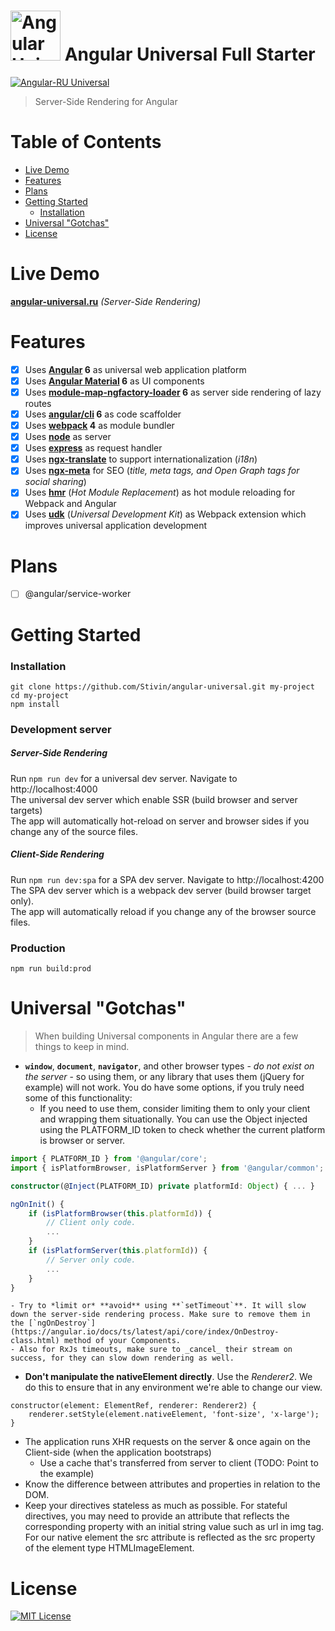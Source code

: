 <img src="https://cloud.githubusercontent.com/assets/1016365/10639063/138338bc-7806-11e5-8057-d34c75f3cafc.png" alt="Angular Universal" height="80" /> Angular Universal Full Starter
======================================
[![Angular-RU Universal](https://img.shields.io/badge/Telegram_chat:-Angular_RU_Universal-14b102.svg?style=flat)](https://t.me/angular_universal_ru)
> Server-Side Rendering for Angular

# Table of Contents
* [Live Demo](#live-demo)
* [Features](#features)
* [Plans](#plans)
* [Getting Started](#getting-started)
    * [Installation](#installation)
* [Universal "Gotchas"](#universal-gotchas)
* [License](#license)

# Live Demo
**[angular-universal.ru](https://angular-universal.ru)** *(Server-Side Rendering)*

# Features
- [x] Uses **[Angular] 6** as universal web application platform
- [x] Uses **[Angular Material] 6** as UI components
- [x] Uses **[module-map-ngfactory-loader] 6** as server side rendering of lazy routes
- [x] Uses **[angular/cli] 6** as code scaffolder
- [x] Uses **[webpack] 4** as module bundler
- [x] Uses **[node]** as server
- [x] Uses **[express]** as request handler
- [x] Uses **[ngx-translate]** to support internationalization (*i18n*)
- [x] Uses **[ngx-meta]** for SEO (*title, meta tags, and Open Graph tags for social sharing*)
- [x] Uses **[hmr]** (*Hot Module Replacement*) as hot module reloading for Webpack and Angular
- [x] Uses **[udk]** (*Universal Development Kit*) as Webpack extension which improves universal application development

# Plans
- [ ] @angular/service-worker

# Getting Started

### Installation
```
git clone https://github.com/Stivin/angular-universal.git my-project
cd my-project
npm install
```

### Development server

##### Server-Side Rendering
Run `npm run dev` for a universal dev server. Navigate to http://localhost:4000 <br>
The universal dev server which enable SSR (build browser and server targets) <br>
The app will automatically hot-reload on server and browser sides if you change any of the source files.

##### Client-Side Rendering
Run `npm run dev:spa` for a SPA dev server. Navigate to http://localhost:4200 <br>
The SPA dev server which is a webpack dev server (build browser target only). <br>
The app will automatically reload if you change any of the browser source files.

### Production
`npm run build:prod`

# Universal "Gotchas"

> When building Universal components in Angular there are a few things to keep in mind.

- **`window`**, **`document`**, **`navigator`**, and other browser types - _do not exist on the server_ - so using them, or any library that uses them (jQuery for example) will not work. You do have some options, if you truly need some of this functionality:
    - If you need to use them, consider limiting them to only your client and wrapping them situationally. You can use the Object injected using the PLATFORM_ID token to check whether the current platform is browser or server.

```typescript
import { PLATFORM_ID } from '@angular/core';
import { isPlatformBrowser, isPlatformServer } from '@angular/common';

constructor(@Inject(PLATFORM_ID) private platformId: Object) { ... }

ngOnInit() {
    if (isPlatformBrowser(this.platformId)) {
        // Client only code.
        ...
    }
    if (isPlatformServer(this.platformId)) {
        // Server only code.
        ...
    }
}
```

    - Try to *limit or* **avoid** using **`setTimeout`**. It will slow down the server-side rendering process. Make sure to remove them in the [`ngOnDestroy`](https://angular.io/docs/ts/latest/api/core/index/OnDestroy-class.html) method of your Components.
    - Also for RxJs timeouts, make sure to _cancel_ their stream on success, for they can slow down rendering as well.
- **Don't manipulate the nativeElement directly**. Use the _Renderer2_. We do this to ensure that in any environment we're able to change our view.
```
constructor(element: ElementRef, renderer: Renderer2) {
    renderer.setStyle(element.nativeElement, 'font-size', 'x-large');
}
```
- The application runs XHR requests on the server & once again on the Client-side (when the application bootstraps)
    - Use a cache that's transferred from server to client (TODO: Point to the example)
- Know the difference between attributes and properties in relation to the DOM.
- Keep your directives stateless as much as possible. For stateful directives, you may need to provide an attribute that reflects the corresponding property with an initial string value such as url in img tag. For our native element the src attribute is reflected as the src property of the element type HTMLImageElement.

# License
[![MIT License](https://img.shields.io/badge/license-MIT-blue.svg?style=flat)](/LICENSE)

[Angular]: https://angular.io
[Angular Material]: https://material.angular.io
[module-map-ngfactory-loader]: https://github.com/angular/universal
[angular/cli]: https://github.com/angular/angular-cli
[webpack]: https://github.com/webpack/webpack/
[node]: https://nodejs.org/dist/latest-v8.x/docs/api/
[express]: http://expressjs.com/en/4x/api.html
[ngx-translate]: https://github.com/ngx-translate/core
[ngx-meta]: https://github.com/fulls1z3/ngx-meta
[hmr]: https://github.com/gdi2290/angular-hmr
[udk]: https://github.com/enten/udk